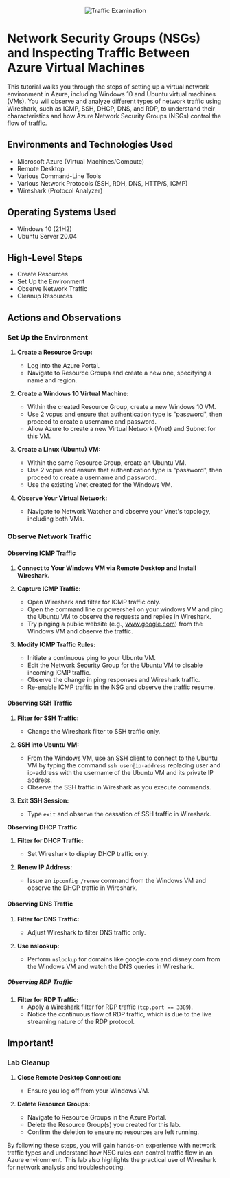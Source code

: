 <p align="center">
<img src="https://i.imgur.com/Ua7udoS.png" alt="Traffic Examination"/>
</p>

<h1>Network Security Groups (NSGs) and Inspecting Traffic Between Azure Virtual Machines</h1>
This tutorial walks you through the steps of setting up a virtual network environment in Azure, including Windows 10 and Ubuntu virtual machines (VMs). You will observe and analyze different types of network traffic using Wireshark, such as ICMP, SSH, DHCP, DNS, and RDP, to understand their characteristics and how Azure Network Security Groups (NSGs) control the flow of traffic.
<br />


<h2>Environments and Technologies Used</h2>

- Microsoft Azure (Virtual Machines/Compute)
- Remote Desktop
- Various Command-Line Tools
- Various Network Protocols (SSH, RDH, DNS, HTTP/S, ICMP)
- Wireshark (Protocol Analyzer)

<h2>Operating Systems Used </h2>

- Windows 10 (21H2)
- Ubuntu Server 20.04

<h2>High-Level Steps</h2>

- Create Resources
- Set Up the Environment
- Observe Network Traffic
- Cleanup Resources

<h2>Actions and Observations</h2>

### **Set Up the Environment**

1. **Create a Resource Group:**
   - Log into the Azure Portal.
   - Navigate to Resource Groups and create a new one, specifying a name and region.

2. **Create a Windows 10 Virtual Machine:**
   - Within the created Resource Group, create a new Windows 10 VM.
   - Use 2 vcpus and ensure that authentication type is "password", then proceed to create a username and password.
   - Allow Azure to create a new Virtual Network (Vnet) and Subnet for this VM.

3. **Create a Linux (Ubuntu) VM:**
   - Within the same Resource Group, create an Ubuntu VM.
   - Use 2 vcpus and ensure that authentication type is "password", then proceed to create a username and password.
   - Use the existing Vnet created for the Windows VM.

4. **Observe Your Virtual Network:**
   - Navigate to Network Watcher and observe your Vnet's topology, including both VMs.

### Observe Network Traffic


#### **Observing ICMP Traffic**

1. **Connect to Your Windows VM via Remote Desktop and Install Wireshark.**

2. **Capture ICMP Traffic:**
   - Open Wireshark and filter for ICMP traffic only.
   - Open the command line or powershell on your windows VM and ping the Ubuntu VM to observe the requests and replies in Wireshark.
   - Try pinging a public website (e.g., www.google.com) from the Windows VM and observe the traffic.

3. **Modify ICMP Traffic Rules:**
   - Initiate a continuous ping to your Ubuntu VM.
   - Edit the Network Security Group for the Ubuntu VM to disable incoming ICMP traffic.
   - Observe the change in ping responses and Wireshark traffic.
   - Re-enable ICMP traffic in the NSG and observe the traffic resume.

#### **Observing SSH Traffic**

1. **Filter for SSH Traffic:**
   - Change the Wireshark filter to SSH traffic only.

2. **SSH into Ubuntu VM:**
   - From the Windows VM, use an SSH client to connect to the Ubuntu VM by typing the command `ssh user@ip-address` replacing user and ip-address with the username of the Ubuntu VM and its private IP address.
   - Observe the SSH traffic in Wireshark as you execute commands.

3. **Exit SSH Session:**
   - Type `exit` and observe the cessation of SSH traffic in Wireshark.

**Observing DHCP Traffic**

1. **Filter for DHCP Traffic:**
   - Set Wireshark to display DHCP traffic only.

2. **Renew IP Address:**
   - Issue an `ipconfig /renew` command from the Windows VM and observe the DHCP traffic in Wireshark.

#### **Observing DNS Traffic**

1. **Filter for DNS Traffic:**
   - Adjust Wireshark to filter DNS traffic only.

2. **Use nslookup:**
   - Perform `nslookup` for domains like google.com and disney.com from the Windows VM and watch the DNS queries in Wireshark.

##### **Observing RDP Traffic**

1. **Filter for RDP Traffic:**
   - Apply a Wireshark filter for RDP traffic (`tcp.port == 3389`).
   - Notice the continuous flow of RDP traffic, which is due to the live streaming nature of the RDP protocol.

## Important!
### Lab Cleanup

1. **Close Remote Desktop Connection:**
   - Ensure you log off from your Windows VM.

2. **Delete Resource Groups:**
   - Navigate to Resource Groups in the Azure Portal.
   - Delete the Resource Group(s) you created for this lab.
   - Confirm the deletion to ensure no resources are left running.

By following these steps, you will gain hands-on experience with network traffic types and understand how NSG rules can control traffic flow in an Azure environment. This lab also highlights the practical use of Wireshark for network analysis and troubleshooting.
